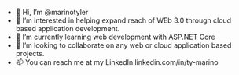 - 👋 Hi, I’m @marinotyler
- 👀 I’m interested in helping expand reach of WEb 3.0 through cloud based application development.
- 🌱 I’m currently learning web development with ASP.NET Core
- 💞️ I’m looking to collaborate on any web or cloud application based projects. 
- 📫 You can reach me at my LinkedIn linkedin.com/in/ty-marino

<!---
marinotyler/marinotyler is a ✨ special ✨ repository because its `README.md` (this file) appears on your GitHub profile.
You can click the Preview link to take a look at your changes.
--->
